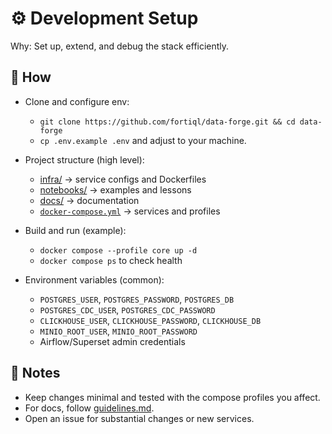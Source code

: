 # ⚙️ Development Setup

Why: Set up, extend, and debug the stack efficiently.

## 🚀 How

- Clone and configure env:
  - `git clone https://github.com/fortiql/data-forge.git && cd data-forge`
  - `cp .env.example .env` and adjust to your machine.

- Project structure (high level):
  - [infra/](../infra/) → service configs and Dockerfiles
  - [notebooks/](../notebooks/) → examples and lessons
  - [docs/](./) → documentation
  - [`docker-compose.yml`](../docker-compose.yml) → services and profiles

- Build and run (example):
  - `docker compose --profile core up -d`
  - `docker compose ps` to check health

- Environment variables (common):
  - `POSTGRES_USER`, `POSTGRES_PASSWORD`, `POSTGRES_DB`
  - `POSTGRES_CDC_USER`, `POSTGRES_CDC_PASSWORD`
  - `CLICKHOUSE_USER`, `CLICKHOUSE_PASSWORD`, `CLICKHOUSE_DB`
  - `MINIO_ROOT_USER`, `MINIO_ROOT_PASSWORD`
  - Airflow/Superset admin credentials

## 📝 Notes

- Keep changes minimal and tested with the compose profiles you affect.
- For docs, follow [guidelines.md](guidelines.md).
- Open an issue for substantial changes or new services.
